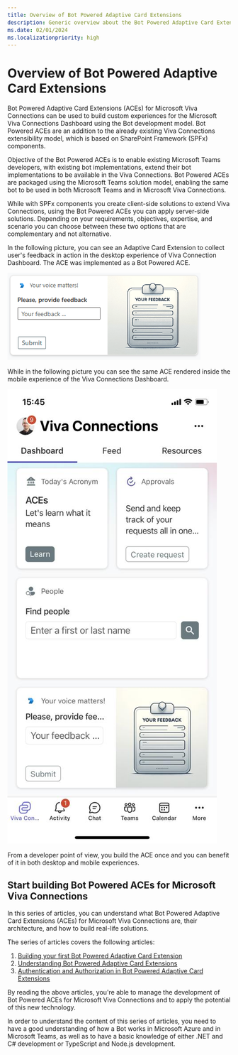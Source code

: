 ```yaml
---
title: Overview of Bot Powered Adaptive Card Extensions
description: Generic overview about the Bot Powered Adaptive Card Extensions
ms.date: 02/01/2024
ms.localizationpriority: high
---
```

# Overview of Bot Powered Adaptive Card Extensions

Bot Powered Adaptive Card Extensions (ACEs) for Microsoft Viva Connections can be used to build custom experiences for the  Microsoft Viva Connections Dashboard using the Bot development model. Bot Powered ACEs are an addition to the already existing Viva Connections extensibility model, which is based on SharePoint Framework (SPFx) components.

Objective of the Bot Powered ACEs is to enable existing Microsoft Teams developers, with existing bot implementations, extend their bot implementations to be available in the Viva Connections. Bot Powered ACEs are packaged using the Microsoft Teams solution model, enabling the same bot to be used in both Microsoft Teams and in Microsoft Viva Connections.

While with SPFx components you create client-side solutions to extend Viva Connections, using the Bot Powered ACEs you can apply server-side solutions. Depending on your requirements, objectives, expertise, and scenario you can choose between these two options that are complementary and not alternative.

In the following picture, you can see an Adaptive Card Extension to collect user's feedback in action in the desktop experience of Viva Connection Dashboard. The ACE was implemented as a Bot Powered ACE.

![An Adaptive Card Extension with a textbox to collect user's feedback and a button to submit the feedback.](./images/Bot-Powered-ACE-Collect-Feedback-UI-Desktop-01.png)

While in the following picture you can see the same ACE rendered inside the mobile experience of the Viva Connections Dashboard.

![The mobile Viva Connections Dashboard with some Adaptive Card Extensions, including one to collect user's feedback with a textbox and a button to submit the feedback.](./images/Bot-Powered-ACE-Collect-Feedback-UI-Mobile-01.jpg)

From a developer point of view, you build the ACE once and you can benefit of it in both desktop and mobile experiences.

## Start building Bot Powered ACEs for Microsoft Viva Connections

In this series of articles, you can understand what Bot Powered Adaptive Card Extensions (ACEs) for Microsoft Viva Connections are, their architecture, and how to build real-life solutions.

The series of articles covers the following articles:

1. [Building your first Bot Powered Adaptive Card Extension](Building-Your-First-Bot-Powered-ACE.md)
1. [Understanding Bot Powered Adaptive Card Extensions](Understanding-Bot-Powered-ACEs.md)
1. [Authentication and Authorization in Bot Powered Adaptive Card Extensions](AuthN-and-AuthZ-in-Bot-Powered-ACEs.md)

By reading the above articles, you're able to manage the development of Bot Powered ACEs for Microsoft Viva Connections and to apply the potential of this new technology.

In order to understand the content of this series of articles, you need to have a good understanding of how a Bot works in Microsoft Azure and in Microsoft Teams, as well as to have a basic knowledge of either .NET and C# development or TypeScript and Node.js development.
